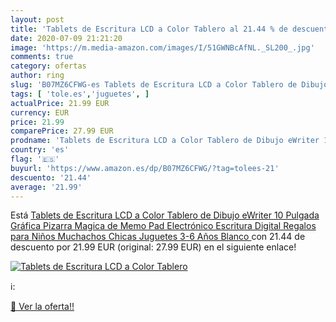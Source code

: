 ```yaml
---
layout: post
title: 'Tablets de Escritura LCD a Color Tablero al 21.44 % de descuento'
date: 2020-07-09 21:21:20
image: 'https://m.media-amazon.com/images/I/51GWNBcAfNL._SL200_.jpg'
comments: true
category: ofertas
author: ring
slug: 'B07MZ6CFWG-es Tablets de Escritura LCD a Color Tablero de Dibujo eWriter...'
tags: [ 'tole.es','juguetes', ]
actualPrice: 21.99 EUR
currency: EUR
price: 21.99
comparePrice: 27.99 EUR
prodname: 'Tablets de Escritura LCD a Color Tablero de Dibujo eWriter 10 Pulgada Gráfica Pizarra Magica de Memo Pad Electrónico Escritura Digital Regalos para Niños Muchachos Chicas Juguetes 3-6 Años  Blanco '
country: 'es'
flag: '🇪🇸'
buyurl: 'https://www.amazon.es/dp/B07MZ6CFWG/?tag=tolees-21'
descuento: '21.44'
average: '21.99'
---
```


Está [Tablets de Escritura LCD a Color Tablero de Dibujo eWriter 10 Pulgada Gráfica Pizarra Magica de Memo Pad Electrónico Escritura Digital Regalos para Niños Muchachos Chicas Juguetes 3-6 Años  Blanco ](https://www.amazon.es/dp/B07MZ6CFWG/?tag=tolees-21) con 21.44 de descuento por 21.99 EUR (original: 27.99 EUR) en el siguiente enlace!

[![Tablets de Escritura LCD a Color Tablero](https://m.media-amazon.com/images/I/51GWNBcAfNL._SL200_.jpg)](https://www.amazon.es/dp/B07MZ6CFWG/?tag=tolees-21)

ℹ️:


[🛒 Ver la oferta!!](https://www.amazon.es/dp/B07MZ6CFWG/?tag=tolees-21)

